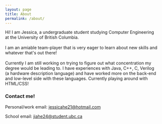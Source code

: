 ```yaml
---
layout: page
title: About
permalink: /about/
---
```


Hi! I am Jessica, a undergraduate student studying Computer Engineering at the University of British Columbia.<br />
<br />
I am an amiable team-player that is very eager to learn about new skills and whatever that's out there!<br />
<br />
Currently I am still working on trying to figure out what concentration my degree would be leading to. I have experiences with Java, C++, C, Verilog (a hardware description language) and have worked more on the back-end and low-level side with these languages. Currently playing around with HTML/CSS!


### Contact me!
Personal/work email: [jessicahe21@hotmail.com](mailto:jessicahe21@hotmail.com)

School email: [jiahe24@student.ubc.ca](mailto:jessica.jia.he@alumni.ubc.ca)
